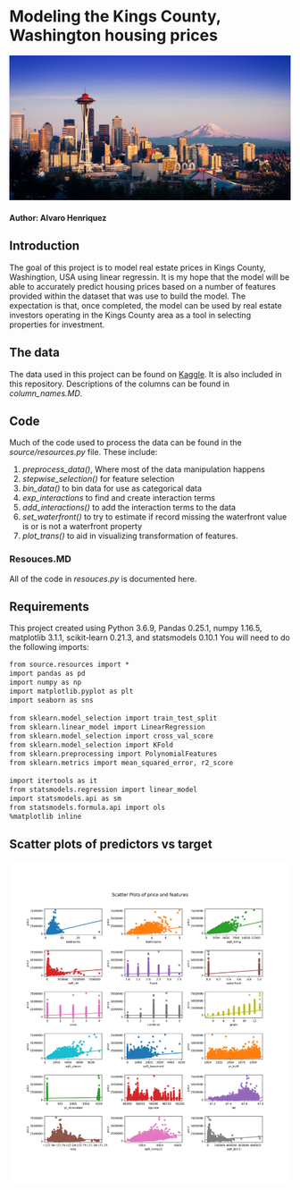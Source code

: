 
# Modeling the Kings County, Washington housing prices

![seattle](images/seattle.jpg)

#### Author: Alvaro Henriquez

## Introduction

The goal of this project is to model real estate prices in Kings County, Washingtion, USA using linear regressin. It is my hope that the model will be able to accurately predict housing prices based on a number of features provided within the dataset that was use to build the model. The expectation is that, once completed, the model can be used by real estate investors operating in the Kings County area as a tool in selecting properties for investment.


## The data
The data used in this project can be found on [Kaggle](https://www.kaggle.com/swathiachath/kc-housesales-data?select=kc_house_data.csvy). It is also included in this repository. Descriptions of the columns can be found in *column_names.MD*.

## Code
Much of the code used to process the data can be found in the *source/resources.py* file. These include: 
1. *preprocess_data()*, Where most of the data manipulation happens
2. *stepwise_selection()* for feature selection
3. *bin_data()* to bin data for use as categorical data
4. *exp_interactions* to find and create interaction terms
5. *add_interactions()* to add the interaction terms to the data
6. *set_waterfront()* to try to estimate if record missing the waterfront value is or is  not a waterfront property
7. *plot_trans()* to aid in visualizing transformation of features.

### Resouces.MD
All of the code in *resouces.py* is documented here.

## Requirements
This project created using Python 3.6.9, Pandas 0.25.1, numpy 1.16.5, matplotlib 3.1.1, scikit-learn 0.21.3, and statsmodels 0.10.1
You will need to do the following imports:
```pyhton
from source.resources import *
import pandas as pd
import numpy as np 
import matplotlib.pyplot as plt
import seaborn as sns

from sklearn.model_selection import train_test_split 
from sklearn.linear_model import LinearRegression
from sklearn.model_selection import cross_val_score
from sklearn.model_selection import KFold
from sklearn.preprocessing import PolynomialFeatures
from sklearn.metrics import mean_squared_error, r2_score

import itertools as it
from statsmodels.regression import linear_model
import statsmodels.api as sm
from statsmodels.formula.api import ols
%matplotlib inline
```
## Scatter plots of predictors vs target

![scatter](images/feature_scatter.png)
